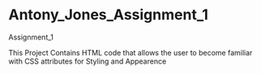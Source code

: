 # Antony_Jones_Assignment_1
 Assignment_1

 This Project Contains HTML code that allows the
 user to become familiar with CSS attributes
 for Styling and Appearence
